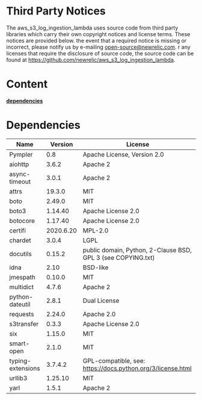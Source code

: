 # Third Party Notices
The aws_s3_log_ingestion_lambda uses source code from third party libraries which carry their own copyright notices and license terms. These notices are provided below.
 the event that a required notice is missing or incorrect, please notify us by e-mailing open-source@newrelic.com.
r any licenses that require the disclosure of source code, the source code can be found at https://github.com/newrelic/aws_s3_log_ingestion_lambda.
# Content
**[dependencies](#dependencies)**

# Dependencies
| Name              | Version    | License                                                      |
|-------------------|------------|--------------------------------------------------------------|
| Pympler           | 0.8        | Apache License, Version 2.0                                  |
| aiohttp           | 3.6.2      | Apache 2                                                     |
| async-timeout     | 3.0.1      | Apache 2                                                     |
| attrs             | 19.3.0     | MIT                                                          |
| boto              | 2.49.0     | MIT                                                          |
| boto3             | 1.14.40    | Apache License 2.0                                           |
| botocore          | 1.17.40    | Apache License 2.0                                           |
| certifi           | 2020.6.20  | MPL-2.0                                                      |
| chardet           | 3.0.4      | LGPL                                                         |
| docutils          | 0.15.2     | public domain, Python, 2-Clause BSD, GPL 3 (see COPYING.txt) |
| idna              | 2.10       | BSD-like                                                     |
| jmespath          | 0.10.0     | MIT                                                          |
| multidict         | 4.7.6      | Apache 2                                                     |
| python-dateutil   | 2.8.1      | Dual License                                                 |
| requests          | 2.24.0     | Apache 2.0                                                   |
| s3transfer        | 0.3.3      | Apache License 2.0                                           |
| six               | 1.15.0     | MIT                                                          |
| smart-open        | 2.1.0      | MIT                                                          |
| typing-extensions | 3.7.4.2    | GPL-compatible, see: https://docs.python.org/3/license.html  |
| urllib3           | 1.25.10    | MIT                                                          |
| yarl              | 1.5.1      | Apache 2                                                     |
